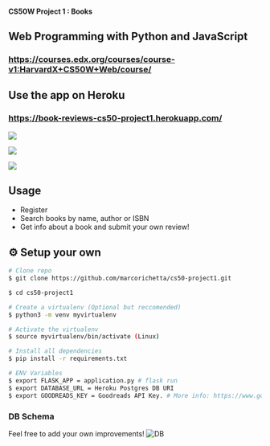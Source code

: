 #### CS50W Project 1 : Books

## Web Programming with Python and JavaScript
### https://courses.edx.org/courses/course-v1:HarvardX+CS50W+Web/course/

## Use the app on Heroku

### https://book-reviews-cs50-project1.herokuapp.com/

![](https://i.imgur.com/mB3cLV1.png)


![](https://i.imgur.com/MgO93MJ.png)


![](https://i.imgur.com/Zy7C3Oq.png)

## Usage

* Register
* Search books by name, author or ISBN
* Get info about a book and submit your own review!

## :gear: Setup your own

```bash
# Clone repo
$ git clone https://github.com/marcorichetta/cs50-project1.git

$ cd cs50-project1

# Create a virtualenv (Optional but reccomended)
$ python3 -m venv myvirtualenv

# Activate the virtualenv
$ source myvirtualenv/bin/activate (Linux)

# Install all dependencies
$ pip install -r requirements.txt

# ENV Variables
$ export FLASK_APP = application.py # flask run
$ export DATABASE_URL = Heroku Postgres DB URI
$ export GOODREADS_KEY = Goodreads API Key. # More info: https://www.goodreads.com/api
```

### DB Schema

Feel free to add your own improvements!
![DB](https://i.imgur.com/ii6nkNr.png)
